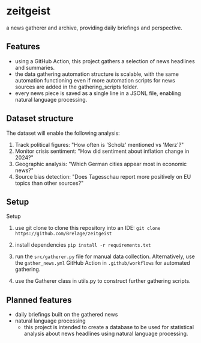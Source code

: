 # zeitgeist

a news gatherer and archive, providing daily briefings and perspective.


## Features

- using a GitHub Action, this project gathers a selection of news headlines and summaries.
- the data gathering automation structure is scalable, with the same automation functioning even if more automation scripts for news sources are added in the gathering_scripts folder.
- every news piece is saved as a single line in a JSONL file, enabling natural language processing.


## Dataset structure

The dataset will enable the following analysis:
1. Track political figures: "How often is 'Scholz' mentioned vs 'Merz'?"
2. Monitor crisis sentiment: "How did sentiment about inflation change in 2024?"
3. Geographic analysis: "Which German cities appear most in economic news?"
4. Source bias detection: "Does Tagesschau report more positively on EU topics than other sources?"


## Setup

Setup
1. use git clone to clone this repository into an IDE:
`git clone https://github.com/Brelage/zeitgeist`


2. install dependencies
`pip install -r requirements.txt`


3. run the `src/gatherer.py` file for manual data collection. Alternatively, use the `gather_news.yml` GitHub Action in `.github/workflows` for automated gathering.


4. use the Gatherer class in utils.py to construct further gathering scripts.


## Planned features

- daily briefings built on the gathered news
- natural language processing 
    - this project is intended to create a database to be used for statistical analysis about news headlines using natural language processing.
